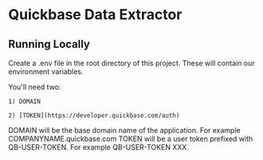 # Quickbase Data Extractor

## Running Locally

Create a .env file in the root directory of this project. These will contain our environment variables.

You'll need two:

    1) DOMAIN

    2) [TOKEN](https://developer.quickbase.com/auth)


DOMAIN will be the base domain name of the application. For example COMPANYNAME.quickbase.com
TOKEN will be a user token prefixed with QB-USER-TOKEN. For example QB-USER-TOKEN XXX.

